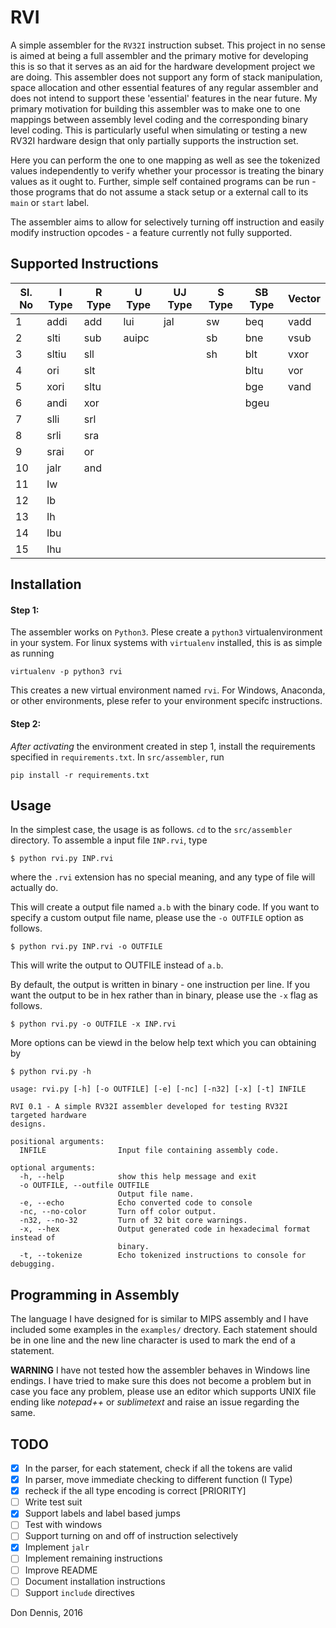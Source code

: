 # RVI
A simple assembler for the `RV32I` instruction subset. This project in no sense
is aimed at being a full assembler and the primary motive for developing this
is so that it serves as an aid for the hardware development project we are
doing. This assembler does not support any form of stack manipulation, space
allocation and other essential features of any regular assembler and does not
intend to support these 'essential' features in the near future. My primary
motivation for building this assembler was to make one to one mappings between
assembly level coding and the corresponding binary level coding. This is
particularly useful when simulating or testing a new RV32I hardware design that
only partially supports the instruction set.

Here you can perform the one to one mapping as well as see the tokenized values
independently to verify whether your processor is treating the binary values as
it ought to. Further, simple self contained programs can be run - those
programs that do not assume a stack setup or a external call to its `main` or
`start` label.

The assembler aims to allow for selectively turning off instruction and easily
modify instruction opcodes - a feature currently not fully supported.

## Supported Instructions

|Sl. No| I Type| R Type | U Type | UJ Type| S Type| SB Type|Vector|
|------|-------|--------|--------|--------|-------|--------|------|
|1     |addi   |add     |lui     |jal     |sw     |beq     |vadd  |
|2     |slti   |sub     |auipc   |        |sb     |bne     |vsub  |
|3     |sltiu  |sll     |        |        |sh     |blt     |vxor  |
|4     |ori    |slt     |        |        |       |bltu    |vor	  |
|5     |xori   |sltu    |        |        |       |bge     |vand  |
|6     |andi   |xor     |        |        |       |bgeu    |	  |
|7     |slli   |srl     |        |        |       |        |	  |
|8     |srli   |sra     |        |        |       |        |	  |
|9     |srai   |or      |        |        |       |        |	  |
|10    |jalr   |and     |        |        |       |        |	  |
|11    |lw     |        |        |        |       |        |	  |
|12    |lb     |        |        |        |       |        |	  |
|13    |lh     |        |        |        |       |        |	  |
|14    |lbu    |        |        |        |       |        |	  |
|15    |lhu    |        |        |        |       |        |	  |


## Installation

#### Step 1:
The assembler works on `Python3`. Plese create a `python3` virtualenvironment
in your system. For linux systems with `virtualenv` installed, this is as
simple as running
```
virtualenv -p python3 rvi
```

This creates a new virtual environment named `rvi`. For Windows, Anaconda, or
other environments, plese refer to your environment specifc instructions.
 
#### Step 2:

*After activating* the environment created in step 1, install the requirements
specified in `requirements.txt`. In `src/assembler`, run

    pip install -r requirements.txt

## Usage

In the simplest case, the usage is as follows. `cd` to the `src/assembler`
directory. To assemble a input file `INP.rvi`, type

    $ python rvi.py INP.rvi

where the `.rvi` extension has no special meaning, and any type of file will
actually do.

This will create a output file named `a.b` with the binary code. If you want to
specify a custom output file name, please use the `-o OUTFILE` option as
follows.

    $ python rvi.py INP.rvi -o OUTFILE

This will write the output to OUTFILE instead of `a.b`. 

By default, the output is written in binary - one instruction per line. If you
want the output to be in hex rather than in binary, please use the `-x` flag as
follows.

    $ python rvi.py -o OUTFILE -x INP.rvi

More options can be viewd in the below help text which you can obtaining by 

    $ python rvi.py -h


```
usage: rvi.py [-h] [-o OUTFILE] [-e] [-nc] [-n32] [-x] [-t] INFILE

RVI 0.1 - A simple RV32I assembler developed for testing RV32I targeted hardware
designs.

positional arguments:
  INFILE                Input file containing assembly code.

optional arguments:
  -h, --help            show this help message and exit
  -o OUTFILE, --outfile OUTFILE
                        Output file name.
  -e, --echo            Echo converted code to console
  -nc, --no-color       Turn off color output.
  -n32, --no-32         Turn of 32 bit core warnings.
  -x, --hex             Output generated code in hexadecimal format instead of
                        binary.
  -t, --tokenize        Echo tokenized instructions to console for debugging.
```

## Programming in Assembly
The language I have designed for is similar to MIPS assembly and I have included
some examples in the  `examples/` drectory. Each statement should be in one line
and the new line character is used to mark the end of a statement.

**WARNING** I have not tested how the assembler behaves in Windows line
endings. I have tried to make sure this does not become a problem but in case
you face any problem, please use an editor which supports UNIX file ending like
*notepad++* or *sublimetext* and raise an issue regarding the same.

## TODO
- [X] In the parser, for each statement, check if all the tokens are valid
- [X] In parser, move immediate checking to different function (I Type)
- [X] recheck if the all type encoding is correct [PRIORITY]
- [ ] Write test suit
- [X] Support labels and label based jumps
- [ ] Test with windows
- [ ] Support turning on and off of instruction selectively
- [X] Implement `jalr`
- [ ] Implement remaining instructions
- [ ] Improve README
- [ ] Document installation instructions
- [ ] Support `include` directives

Don Dennis,
2016
